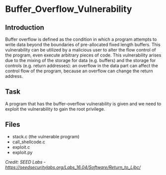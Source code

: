 # Buffer_Overflow_Vulnerability
## Introduction

Buffer overflow is defined as the condition in which a program attempts to write data beyond the boundaries of pre-allocated fixed length buffers. This vulnerability can be utilized by a malicious user to alter the flow control of the program, even execute arbitrary pieces of code. This vulnerability arises due to the mixing of the storage for data (e.g. buffers) and the storage for controls (e.g. return addresses): an overflow in the data part can affect the control flow of the program, because an overflow can change the return address.

## Task

A program that has the buffer-overflow vulnerability is given and we need to exploit the vulnerability to gain the root privilege. 

## Files

* stack.c (the vulnerable program)
* call_shellcode.c
* exploit.c
* exploit.py

*Credit: SEED Labs - https://seedsecuritylabs.org/Labs_16.04/Software/Return_to_Libc/*

